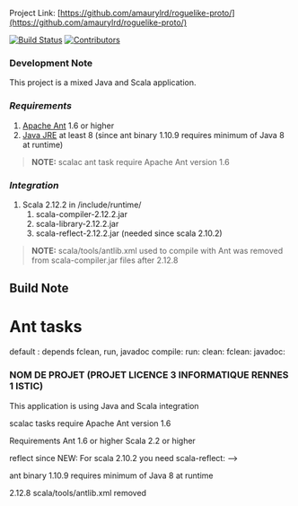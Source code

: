 Project Link: [https://github.com/amaurylrd/roguelike-proto/](https://github.com/amaurylrd/roguelike-proto/)

[![Build Status](https://travis-ci.org/amaurylrd/roguelike-proto.png?branch=master)](https://travis-ci.org/amaurylrd/roguelike-proto "Continuous Integration")
[![Contributors][contributors-shield]][contributors-url]

[contributors-shield]: https://img.shields.io/github/contributors/amaurylrd/roguelike-proto.svg?style=flat-square
[contributors-url]: https://github.com/amaurylrd/roguelike-proto/graphs/contributors

### Development Note

This project is a mixed Java and Scala application.

### *Requirements*

1. [Apache Ant](https://ant.apache.org/bindownload.cgi) 1.6 or higher
1. [Java JRE](https://www.java.com/en/download/) at least 8 (since ant binary 1.10.9 requires minimum of Java 8 at runtime)

>**NOTE:** scalac ant task require Apache Ant version 1.6

### *Integration*

1. Scala 2.12.2 in /include/runtime/
   1. scala-compiler-2.12.2.jar
   1. scala-library-2.12.2.jar
   1. scala-reflect-2.12.2.jar (needed since scala 2.10.2)
  

>**NOTE:** scala/tools/antlib.xml used to compile with Ant was removed from scala-compiler.jar files after 2.12.8 

## Build Note

# Ant tasks

default : depends fclean, run, javadoc
compile: 
run:
clean:
fclean:
javadoc:

### NOM DE PROJET (PROJET LICENCE 3 INFORMATIQUE RENNES 1 ISTIC)

This application is using Java and Scala
integration



scalac tasks require Apache Ant version 1.6

Requirements
Ant 1.6 or higher
Scala 2.2 or higher

reflect since NEW: For scala 2.10.2 you need scala-reflect: -->


ant binary 1.10.9 requires minimum of Java 8 at runtime

2.12.8 scala/tools/antlib.xml removed

